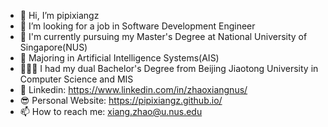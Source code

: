 - 👋 Hi, I’m pipixiangz
- 👀 I’m looking for a job in Software Development Engineer
- 🌱 I'm currently pursuing my Master's Degree at National University of Singapore(NUS)
- 🤖 Majoring in Artificial Intelligence Systems(AIS)
- 🧑🏻‍🎓 I had my dual Bachelor's Degree from Beijing Jiaotong University in Computer Science and MIS
- 💼 Linkedin: https://www.linkedin.com/in/zhaoxiangnus/
- 😎 Personal Website: https://pipixiangz.github.io/
- 📫 How to reach me: xiang.zhao@u.nus.edu

<!---
pipixiangz/pipixiangz is a ✨ special ✨ repository because its `README.md` (this file) appears on your GitHub profile.
You can click the Preview link to take a look at your changes.
--->
